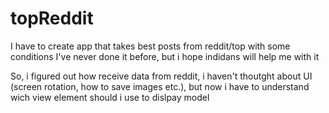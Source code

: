 # topReddit

I have to create app that takes best posts from reddit/top with some conditions
I've never done it before, but i hope indidans will help me with it

So, i figured out how receive data from reddit, i haven't thoutght about UI (screen rotation, how to save images etc.), but now i have to understand wich view element should i use to dislpay model
